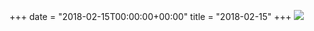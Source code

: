 +++
date = "2018-02-15T00:00:00+00:00"
title = "2018-02-15"
+++
<img class="img-fluid" src="/2018-02-15.jpg" />
